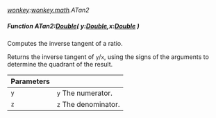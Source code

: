 _[wonkey](../../modules/wonkey/wonkey-module.md):[wonkey.math](../../modules/wonkey/wonkey-math.md).ATan2_
##### Function ATan2:[Double](../../modules/wonkey/wonkey-types-double.md)( y:[Double](../../modules/wonkey/wonkey-types-double.md),x:[Double](../../modules/wonkey/wonkey-types-double.md) )
Computes the inverse tangent of a ratio.

Returns the inverse tangent of `y`/`x`, using the signs of the arguments to determine the quadrant of the result.

| Parameters |    |
|:-----------|:---|
| ``y`` | `y` The numerator. |
| ``z`` | `z` The denominator. |
